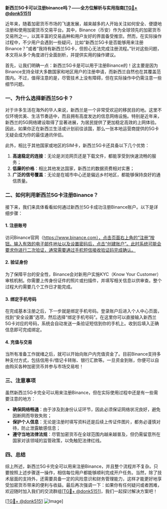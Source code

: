**新西兰5G卡可以注册binance吗？——全方位解析与实用指南[[TG💪+ @donk5151](https://t.me/s/donk5151)]**

近年来，随着加密货币市场的飞速发展，越来越多的人开始关注如何安全、便捷地注册和使用加密货币交易平台。其中，Binance（币安）作为全球领先的加密货币交易所之一，以其丰富的交易品种和用户友好的界面备受推崇。然而，在实际操作过程中，不少用户会遇到一些疑问，比如“新西兰5G卡是否能够用来注册Binance？”或者“我持有新西兰5G卡，但担心无法完成注册流程。”针对这些问题，本文将从多个角度进行全面剖析，并提供实用的操作建议。

首先，让我们明确一点：新西兰5G卡是可以用于注册Binance的！这主要是因为Binance支持全球大多数国家和地区用户的注册申请，而新西兰自然也在其覆盖范围内。不过，值得注意的是，尽管技术上没有障碍，但在实际操作中仍需注意一些细节问题。

### 一、为什么选择新西兰5G卡？

对于许多生活在海外的华人来说，新西兰是一个非常受欢迎的移民目的地。这里不仅环境优美、生活节奏适中，而且拥有高度发达的信息网络设施。特别是近年来，新西兰的5G网络建设取得了显著进展，为居民提供了更加稳定高效的上网体验。因此，如果你正在新西兰生活或计划前往该国，那么一张本地运营商提供的5G卡无疑会成为你的最佳通讯伴侣。

此外，相比于其他国家或地区的SIM卡，新西兰5G卡还具备以下几个优势：
1. **高速稳定的连接**：无论是浏览网页还是下载文件，都能享受到快速流畅的服务；
2. **低廉的价格**：相比其他发达国家，新西兰的数据资费相对实惠；
3. **广泛的信号覆盖**：无论是在城市中心还是偏远乡村地区，都能够保持良好的通信质量。

### 二、如何利用新西兰5G卡注册Binance？

接下来，我们来具体看看如何通过新西兰5G卡成功注册Binance账户。以下是详细步骤：

#### 1. 注册账号
访问Binance官网（https://www.binance.com），点击页面右上角的“注册”按钮。输入有效的电子邮件地址以及设置密码后，点击“创建账户”。此时系统可能会要求你进行二次验证，通常需要通过手机短信接收验证码完成确认。

#### 2. 验证身份
为了保障平台的安全性，Binance会对新用户实施KYC（Know Your Customer）审核机制。你需要上传身份证件的照片或扫描件，并填写相关信息以供审查。整个过程大约需要几个工作日才能完成。

#### 3. 绑定手机号码
在完成基本注册之后，下一步就是绑定手机号码。登录账户后进入个人中心页面，找到“安全设置”选项，然后选择“绑定手机号码”。在这里你可以直接输入新西兰5G卡对应的号码，系统会自动发送一条验证短信到你的手机上。收到后填入正确信息即可完成绑定。

#### 4. 充值与交易
当所有准备工作就绪之后，就可以开始向账户内充值资金了。目前Binance支持多种支付方式，包括信用卡/借记卡转账、银行汇款等。一旦资金到账，你便可以自由购买各种加密货币并参与市场交易啦！

### 三、注意事项

虽然新西兰5G卡完全可以用来注册Binance，但在实际使用过程中还是有一些需要注意的地方：
- **确保网络畅通**：由于涉及到身份认证环节，因此必须保证网络状况良好，避免因断网而导致失败；
- **保护个人信息**：无论是注册时填写资料还是后续上传证件图片，都务必谨慎对待，防止泄露敏感信息；
- **遵守当地法律法规**：尽管加密货币在全球范围内越来越普及，但仍需留意所在国家对该领域的监管政策，以免触犯法律红线。

### 四、总结

综上所述，新西兰5G卡完全可以用来注册Binance，并且整个流程并不复杂。只要按照上述步骤逐一操作，相信每位用户都能够顺利完成开户任务。当然，除了技术层面的支持外，还需要具备一定的风险意识和财务管理能力，这样才能更好地享受加密货币带来的便利与收益。最后再次强调一下：如果你有任何疑问或者困难，欢迎随时加入我们的交流群组[[TG💪+ @donk5151](https://t.me/s/donk5151)]，我们一起探讨解决方案吧！

[[TG💪+ @donk5151](https://t.me/s/donk5151) ![Image](https://i.postimg.cc/rwNCRYN7/Snipaste-2025-04-30-17-27-05.png)]